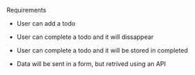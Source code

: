 Requirements

* User can add a todo
* User can complete a todo and it will dissappear
* User can complete a todo and it will be stored in completed

* Data will be sent in a form, but retrived using an API
